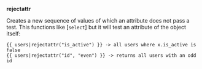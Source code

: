 **rejectattr**

Creates a new sequence of values of which an attribute does not pass a test.
This functions like [`select`] but it will test an attribute of the
object itself:

```jinja
{{ users|rejectattr("is_active") }} -> all users where x.is_active is false
{{ users|rejectattr("id", "even") }} -> returns all users with an odd id
```

